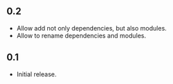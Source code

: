 ## 0.2

* Allow add not only dependencies, but also modules.
* Allow to rename dependencies and modules.

## 0.1

* Initial release.

